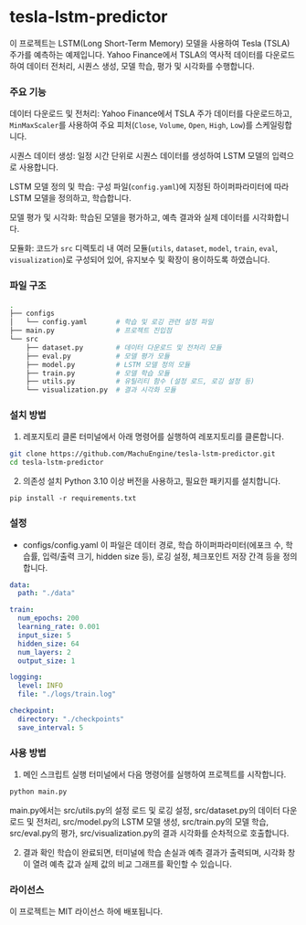 # tesla-lstm-predictor
이 프로젝트는 LSTM(Long Short-Term Memory) 모델을 사용하여 Tesla (TSLA) 주가를 예측하는 예제입니다. Yahoo Finance에서 TSLA의 역사적 데이터를 다운로드하여 데이터 전처리, 시퀀스 생성, 모델 학습, 평가 및 시각화를 수행합니다.

### 주요 기능
데이터 다운로드 및 전처리:
Yahoo Finance에서 TSLA 주가 데이터를 다운로드하고, `MinMaxScaler`를 사용하여 주요 피처(`Close`, `Volume`, `Open`, `High`, `Low`)를 스케일링합니다.

시퀀스 데이터 생성:
일정 시간 단위로 시퀀스 데이터를 생성하여 LSTM 모델의 입력으로 사용합니다.

LSTM 모델 정의 및 학습:
구성 파일(`config.yaml`)에 지정된 하이퍼파라미터에 따라 LSTM 모델을 정의하고, 학습합니다.

모델 평가 및 시각화:
학습된 모델을 평가하고, 예측 결과와 실제 데이터를 시각화합니다.

모듈화:
코드가 `src` 디렉토리 내 여러 모듈(`utils`, `dataset`, `model`, `train`, `eval`, `visualization`)로 구성되어 있어, 유지보수 및 확장이 용이하도록 하였습니다. 


### 파일 구조
```bash
.
├── configs
│   └── config.yaml       # 학습 및 로깅 관련 설정 파일
├── main.py               # 프로젝트 진입점
└── src
    ├── dataset.py        # 데이터 다운로드 및 전처리 모듈
    ├── eval.py           # 모델 평가 모듈
    ├── model.py          # LSTM 모델 정의 모듈
    ├── train.py          # 모델 학습 모듈
    ├── utils.py          # 유틸리티 함수 (설정 로드, 로깅 설정 등)
    └── visualization.py  # 결과 시각화 모듈

```

### 설치 방법
1. 레포지토리 클론
터미널에서 아래 명령어를 실행하여 레포지토리를 클론합니다.

```bash
git clone https://github.com/MachuEngine/tesla-lstm-predictor.git
cd tesla-lstm-predictor
```

2. 의존성 설치
Python 3.10 이상 버전을 사용하고, 필요한 패키지를 설치합니다.
```
pip install -r requirements.txt

```

### 설정
* configs/config.yaml
이 파일은 데이터 경로, 학습 하이퍼파라미터(에포크 수, 학습률, 입력/출력 크기, hidden size 등), 로깅 설정, 체크포인트 저장 간격 등을 정의합니다.

```yaml
data:
  path: "./data"

train:
  num_epochs: 200
  learning_rate: 0.001
  input_size: 5
  hidden_size: 64
  num_layers: 2
  output_size: 1

logging:
  level: INFO
  file: "./logs/train.log"

checkpoint:
  directory: "./checkpoints"
  save_interval: 5
```

### 사용 방법

1. 메인 스크립트 실행
터미널에서 다음 명령어를 실행하여 프로젝트를 시작합니다.

```bash
python main.py
```
main.py에서는 src/utils.py의 설정 로드 및 로깅 설정,
src/dataset.py의 데이터 다운로드 및 전처리,
src/model.py의 LSTM 모델 생성,
src/train.py의 모델 학습,
src/eval.py의 평가,
src/visualization.py의 결과 시각화를 순차적으로 호출합니다.

2. 결과 확인
학습이 완료되면, 터미널에 학습 손실과 예측 결과가 출력되며, 시각화 창이 열려 예측 값과 실제 값의 비교 그래프를 확인할 수 있습니다.

### 라이선스
이 프로젝트는 MIT 라이선스 하에 배포됩니다.